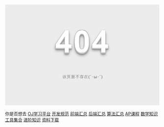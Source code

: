 <img src='img/404.jpg' width="800" alt="logo">

你是否想去 [OJ学习平台](https://www.coderfan.com) [开发规范](/standard/) [前端汇总](/web/) [后端汇总](/coding/) [算法汇总](/algorithms/) [AP课程](/ap/) [数学知识](/math/) [工具集合](/tool/) [进阶知识](/advance/) [资料下载](/docs/)
